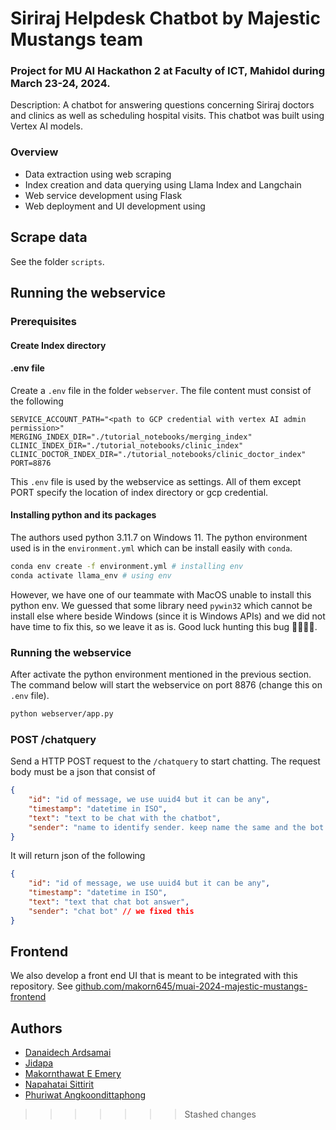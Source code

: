 # Siriraj Helpdesk Chatbot by Majestic Mustangs team
### Project for MU AI Hackathon 2 at Faculty of ICT, Mahidol during March 23-24, 2024.

Description: A chatbot for answering questions concerning Siriraj doctors and clinics as well as scheduling hospital visits.
This chatbot was built using Vertex AI models.

### Overview

- Data extraction using web scraping
- Index creation and data querying using Llama Index and Langchain
- Web service development using Flask
- Web deployment and UI development using 

## Scrape data

See the folder `scripts`.

## Running the webservice

### Prerequisites

#### Create Index directory

#### .env file

Create a `.env` file in the folder `webserver`. The file content must consist of the following

```
SERVICE_ACCOUNT_PATH="<path to GCP credential with vertex AI admin permission>"
MERGING_INDEX_DIR="./tutorial_notebooks/merging_index"
CLINIC_INDEX_DIR="./tutorial_notebooks/clinic_index"
CLINIC_DOCTOR_INDEX_DIR="./tutorial_notebooks/clinic_doctor_index"
PORT=8876
```

This `.env` file is used by the webservice as settings. All of them except PORT specify the location of index directory or gcp credential.

#### Installing python and its packages

The authors used python 3.11.7 on Windows 11. The python environment used is in the `environment.yml` which can be install easily with `conda`.

```bash
conda env create -f environment.yml # installing env
conda activate llama_env # using env
```

However, we have one of our teammate with MacOS unable to install this python env. We guessed that some library need `pywin32` which cannot be install else where beside Windows (since it is Windows APIs) and we did not have time to fix this, so we leave it as is. Good luck hunting this bug 🤦‍♂️🤦‍♀️.

### Running the webservice

After activate the python environment mentioned in the previous section. The command below will start the webservice on port 8876 (change this on `.env` file). 

```bash
python webserver/app.py
```

### POST /chatquery

Send a HTTP POST request to the `/chatquery` to start chatting. The request body must be a json that consist of
```json
{
    "id": "id of message, we use uuid4 but it can be any",
    "timestamp": "datetime in ISO",
    "text": "text to be chat with the chatbot",
    "sender": "name to identify sender. keep name the same and the bot will can memorize who it just talk with."
}
```

It will return json of the following 
```json
{
    "id": "id of message, we use uuid4 but it can be any",
    "timestamp": "datetime in ISO",
    "text": "text that chat bot answer",
    "sender": "chat bot" // we fixed this
}
```

## Frontend

We also develop a front end UI that is meant to be integrated with this repository. See
[github.com/makorn645/muai-2024-majestic-mustangs-frontend](https://github.com/makorn645/muai-2024-majestic-mustangs-frontend)

## Authors

- [Danaidech Ardsamai](https://github.com/nungsorb)
- [Jidapa](https://github.com/Jidapaminnie) 
- [Makornthawat E Emery](https://github.com/makorn645)
- [Napahatai Sittirit](https://github.com/pinglarin)
- [Phuriwat Angkoondittaphong](https://github.com/ACitronella)
>>>>>>> Stashed changes
